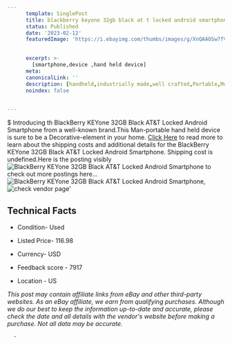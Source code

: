 ```yaml
---
      template: SinglePost
      title: blackberry keyone 32gb black at t locked android smartphone
      status: Published
      date: '2023-02-12'
      featuredImage: 'https://i.ebayimg.com/thumbs/images/g/XnQAAOSw7fVj49h2/s-l225.jpg'
       

      excerpt: >-
        [smartphone,device ,hand held device]
      meta:
      canonicalLink: ''
      description: [handheld,industrially made,well crafted,Portable,Mobile,Compact,Convenient,Lightweight,Maneuverable,Man-portable,Miniature,Carriable,Hand-held,Light,Holdable,Transportable,Mobile device,Pocket-sized,On-the-go,Wireless,Cordless,Compact size,Convenient size, smartphone,device ,hand held device]
      noindex: false
      

---
```

$
      Introducing th BlackBerry KEYone 32GB Black AT&T Locked Android Smartphone from a well-known brand.This Man-portable hand held device is sure to be a Decorative-element in your home. [Click Here](https://www.ebay.com/itm/275674225302?hash=item402f76da96%3Ag%3AXnQAAOSw7fVj49h2&mkevt=1&mkcid=1&mkrid=711-53200-19255-0&campid=%253CePNCampaignId%253E&customid=%253CreferenceId%253E&toolid=10049) to read more to learn about the shipping costs and additional details for the BlackBerry KEYone 32GB Black AT&T Locked Android Smartphone. Shipping cost is undefined.Here is the posting visibly ![BlackBerry KEYone 32GB Black AT&T Locked Android Smartphone](https://i.ebayimg.com/thumbs/images/g/XnQAAOSw7fVj49h2/s-l225.jpg) to check out more postings here... ![BlackBerry KEYone 32GB Black AT&T Locked Android Smartphone](https://i.ebayimg.com/images/g/XnQAAOSw7fVj49h2/s-l1600.jpg), ![check vendor page](https://origin-galleryplus.ebayimg.com/ws/web/275674225302_2_0_1/225x225.jpg,https://origin-galleryplus.ebayimg.com/ws/web/275674225302_3_0_1/225x225.jpg,https://origin-galleryplus.ebayimg.com/ws/web/275674225302_4_0_1/225x225.jpg,https://origin-galleryplus.ebayimg.com/ws/web/275674225302_5_0_1/225x225.jpg,https://origin-galleryplus.ebayimg.com/ws/web/275674225302_6_0_1/225x225.jpg)'

      

 ## Technical Facts 



     
      

 - Condition- Used 


      

 - Listed Price- 116.98 


      

 - Currency- USD 


      

 - Feedback score - 7917 


      

 - Location - US 


      
      

 *_This post may contain affiliate links from eBay and other third-party websites. As an eBay affiliate, we earn from qualifying purchases. Although we do our best to keep the information up-to-date and accurate, please check the date and all details with the vendor's website before making a purchase. Not all data may be accurate._*




      -
